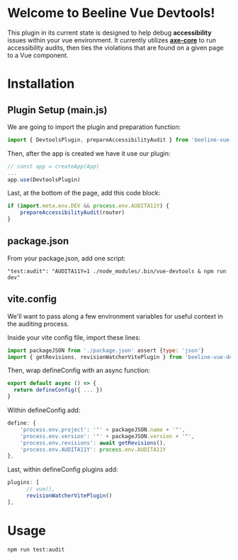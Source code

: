 # Welcome to Beeline Vue Devtools!

This plugin in its current state is designed to help debug **accessibility** issues within your vue environment. It currently utilizes **[axe-core](https://github.com/dequelabs/axe-core)** to run accessibility audits, then ties the violations that are found on a given page to a Vue component.

# Installation

## Plugin Setup (main.js)

We are going to import the plugin and preparation function:

```js
import { DevtoolsPlugin, prepareAccessibilityAudit } from 'beeline-vue-devtools/src/devtools'
```

Then, after the app is created we have it use our plugin:

```js
// const app = createApp(App)
...
app.use(DevtoolsPlugin)
```

Last, at the bottom of the page, add this code block:

```js
if (import.meta.env.DEV && process.env.AUDITA11Y) {
	prepareAccessibilityAudit(router)
}
```

## package.json

From your package.json, add one script:

	"test:audit": "AUDITA11Y=1 ./node_modules/.bin/vue-devtools & npm run dev"

 ## vite.config

We'll want to pass along a few environment variables for useful context in the auditing process.

Inside your vite config file, import these lines:

```js
import packageJSON from './package.json' assert {type: 'json'}
import { getRevisions, revisionWatcherVitePlugin } from 'beeline-vue-devtools/src/versioning.js'
```

Then, wrap defineConfig with an async function:

```js
export default async () => {
  return defineConfig({ ... })
}
```

Within defineConfig add:
```js
define: {
	'process.env.project': '"' + packageJSON.name + '"',
    'process.env.version': '"' + packageJSON.version + '"',
    'process.env.revisions': await getRevisions(),
    'process.env.AUDITA11Y': process.env.AUDITA11Y
},
```

Last, within defineConfig plugins add:
```js
plugins: [
      // vue(),
      revisionWatcherVitePlugin()
],
```

# Usage

	npm run test:audit
